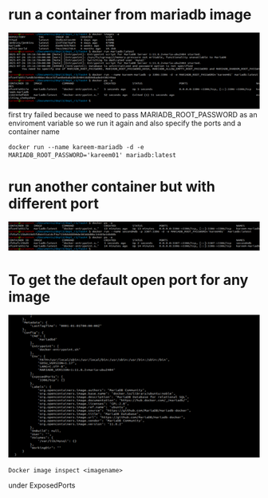 # run a container from mariadb image 
![sc](Task4/Picture3.png)
first try failed because we need to pass MARIADB_ROOT_PASSWORD as an enviroment variable 
so we run it again and also specify the ports and a container name 
 
```
docker run --name kareem-mariadb -d -e MARIADB_ROOT_PASSWORD='kareem01' mariadb:latest
```
# run another container but with different port 
![sc](Task4/Picture2.png)
# To get the default open port for any image 
![sc](Task4/Picture1.png)
```
Docker image inspect <imagename>
```
under ExposedPorts 
